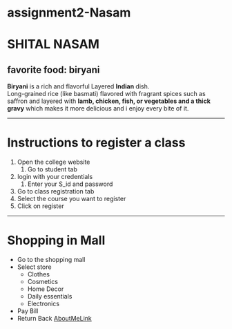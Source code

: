 # assignment2-Nasam
# SHITAL NASAM
## favorite food: biryani

**Biryani** is a rich and flavorful Layered **Indian** dish.<br>
Long-grained rice (like basmati) flavored with fragrant spices such as saffron and layered with **lamb, chicken, fish, or vegetables and a thick gravy** which makes it more delicious and i enjoy every bite of it.

---
# Instructions to register a class
1. Open the college website
    1. Go to student tab
2. login with your credentials
    1. Enter your S_id and password
3. Go to class registration tab
4. Select the course you want to register
5. Click on register

---
# Shopping in Mall
* Go to the shopping mall
* Select store
    * Clothes
    * Cosmetics 
    * Home Decor
    * Daily essentials
    * Electronics
* Pay Bill
* Return Back
[AboutMeLink](https://github.com/snasam/assignment2-Nasam/blob/main/AboouMe.md)